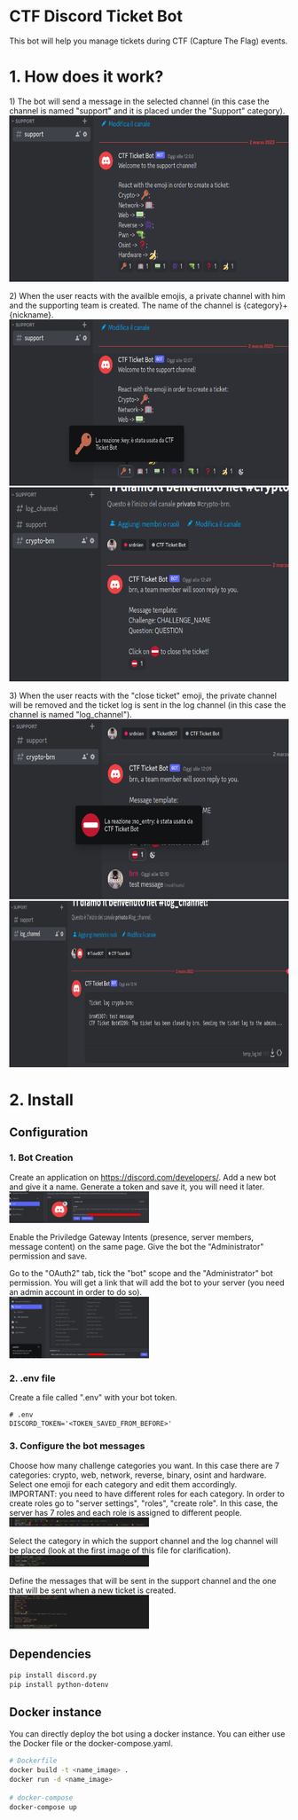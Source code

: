 # CTF Discord Ticket Bot
This bot will help you manage tickets during CTF (Capture The Flag) events.

# 1. How does it work?
1\) The bot will send a message in the selected channel (in this case the channel is named "support" and it is placed under the "Support" category).  
<img src="img/support_message.png" width="600" height="300">


2\) When the user reacts with the availble emojis, a private channel with him and the supporting team is created. The name of the channel is {category}+{nickname}.  
<img src="img/support_reaction.png" width="600" height="300">  
<img src="img/private_ticket.png" width="600" height="350">


3\) When the user reacts with the "close ticket" emoji, the private channel will be removed and the ticket log is sent in the log channel (in this case the channel is named "log_channel").
<img src="img/close_ticket.png" width="600" height="325">  
<img src="img/ticket_log.png" width="800" height="300">

# 2. Install

## Configuration
### 1. Bot Creation
Create an application on https://discord.com/developers/. Add a new bot and give it a name. Generate a token and save it, you will need it later.  
<img src="img/bot_creation1.png" width="50%">  

Enable the Priviledge Gateway Intents (presence, server members, message content) on the same page. Give the bot the "Administrator" permission and save.  

Go to the "OAuth2" tab, tick the "bot" scope and the "Administrator" bot permission. You will get a link that will add the bot to your server (you need an admin account in order to do so).  
<img src="img/bot_creation2.png" width="50%">  

### 2. .env file
Create a file called ".env" with your bot token.  
```env
# .env
DISCORD_TOKEN='<TOKEN_SAVED_FROM_BEFORE>'
```

### 3. Configure the bot messages
Choose how many challenge categories you want. In this case there are 7 categories: crypto, web, network, reverse, binary, osint and hardware. Select one emoji for each category and edit them accordingly.  
IMPORTANT: you need to have different roles for each category. In order to create roles go to "server settings", "roles", "create role". In this case, the server has 7 roles and each role is assigned to different people.  
<img src="img/config_emoji.png" width="50%">  

Select the category in which the support channel and the log channel will be placed (look at the first image of this file for clarification).  
<img src="img/config_category_channel.png" width="50%">  

Define the messages that will be sent in the support channel and the one that will be sent when a new ticket is created.  
<img src="img/config_messages.png" width="50%">  

## Dependencies
```bash
pip install discord.py
pip install python-dotenv
```

## Docker instance
You can directly deploy the bot using a docker instance. You can either use the Docker file or the docker-compose.yaml.  
```bash
# Dockerfile
docker build -t <name_image> .
docker run -d <name_image>

# docker-compose
docker-compose up
```